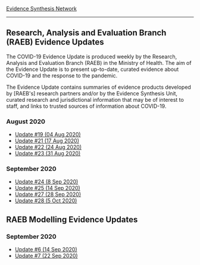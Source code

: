 
[Evidence Synthesis Network](https://esnetwork.ca/)

----

## Research, Analysis and Evaluation Branch (RAEB) Evidence Updates

The COVID-19 Evidence Update is produced weekly by the Research,
Analysis and Evaluation Branch (RAEB) in the Ministry of Health. The
aim of the Evidence Update is to present up-to-date, curated evidence
about COVID-19 and the response to the pandemic.

The Evidence Update contains summaries of evidence products developed
by [RAEB's] research partners and/or by the Evidence Synthesis Unit,
curated research and jurisdictional information that may be of
interest to staff, and links to trusted sources of information about
COVID-19.

### August 2020

- [Update #19 (04 Aug 2020)](./RAEB_19_2020-08-04.pdf)
- [Update #21 (17 Aug 2020)](./RAEB_21_2020-08-17.pdf)
- [Update #22 (24 Aug 2020)](./RAEB_22_2020-08-24.pdf)
- [Update #23 (31 Aug 2020)](./RAEB_23_2020-08-31.pdf)

### September 2020

- [Update #24 (8 Sep 2020)](./RAEB_24_2020-09-08.pdf)
- [Update #25 (14 Sep 2020)](./RAEB_25_2020-09-14.pdf)
- [Update #27 (28 Sep 2020)](./RAEB_27_2020-09-28.pdf)
- [Update #28 (5 Oct 2020)](./RAEB_28_2020-10-05.pdf)

## RAEB Modelling Evidence Updates

### September 2020

- [Update #6 (14 Sep 2020)](./RAEB_Modelling_06_2020-09-14.pdf)
- [Update #7 (22 Sep 2020)](./RAEB_Modelling_07_2020-09-22.pdf)

